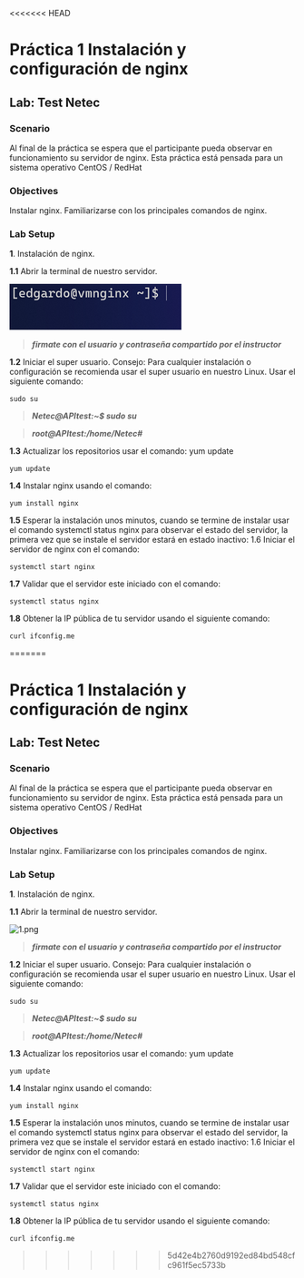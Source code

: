 <<<<<<< HEAD
# Práctica 1 Instalación y configuración de nginx
## Lab: Test Netec
  
### Scenario
  
Al final de la práctica se espera que el participante pueda observar en funcionamiento su servidor de nginx. 
Esta práctica está pensada para un sistema operativo CentOS / RedHat

### Objectives
  
Instalar nginx.
Familiarizarse con los principales comandos de nginx.

### Lab Setup

**1**. Instalación de nginx.

**1.1** Abrir la terminal de nuestro servidor. 

![1.png](Imagenes/1.png)

>***firmate con el usuario y contraseña compartido por el instructor***

**1.2**	Iniciar el super usuario. Consejo: Para cualquier instalación o configuración se recomienda usar el super usuario en nuestro Linux. 
Usar el siguiente comando:
~~~
sudo su
~~~
>***Netec@APItest:~$ sudo su***

>***root@APItest:/home/Netec#***

**1.3**	Actualizar los repositorios usar el comando: yum update
~~~
yum update
~~~ 

**1.4**	Instalar nginx usando el comando:
~~~
yum install nginx
~~~
 
**1.5**	Esperar la instalación unos minutos, cuando se termine de instalar usar el comando systemctl status nginx para observar el estado del servidor, la primera vez que se instale el servidor estará en estado inactivo: 
1.6	Iniciar el servidor de nginx con el comando: 

~~~
systemctl start nginx
~~~

**1.7** Validar que el servidor este iniciado con el comando: 
~~~
systemctl status nginx
~~~

**1.8**	Obtener la IP pública de tu servidor usando el siguiente comando:
~~~
curl ifconfig.me
~~~
 
=======
# Práctica 1 Instalación y configuración de nginx
## Lab: Test Netec
  
### Scenario
  
Al final de la práctica se espera que el participante pueda observar en funcionamiento su servidor de nginx. 
Esta práctica está pensada para un sistema operativo CentOS / RedHat

### Objectives
  
Instalar nginx.
Familiarizarse con los principales comandos de nginx.

### Lab Setup

**1**. Instalación de nginx.

**1.1** Abrir la terminal de nuestro servidor. 

![1.png](github.com/DJesusxD/HTTP-Web-Server/Imagenes/1.png)

>***firmate con el usuario y contraseña compartido por el instructor***

**1.2**	Iniciar el super usuario. Consejo: Para cualquier instalación o configuración se recomienda usar el super usuario en nuestro Linux. 
Usar el siguiente comando:
~~~
sudo su
~~~
>***Netec@APItest:~$ sudo su***

>***root@APItest:/home/Netec#***

**1.3**	Actualizar los repositorios usar el comando: yum update
~~~
yum update
~~~ 

**1.4**	Instalar nginx usando el comando:
~~~
yum install nginx
~~~
 
**1.5**	Esperar la instalación unos minutos, cuando se termine de instalar usar el comando systemctl status nginx para observar el estado del servidor, la primera vez que se instale el servidor estará en estado inactivo: 
1.6	Iniciar el servidor de nginx con el comando: 

~~~
systemctl start nginx
~~~

**1.7** Validar que el servidor este iniciado con el comando: 
~~~
systemctl status nginx
~~~

**1.8**	Obtener la IP pública de tu servidor usando el siguiente comando:
~~~
curl ifconfig.me
~~~
 
>>>>>>> 5d42e4b2760d9192ed84bd548cfc961f5ec5733b
